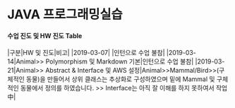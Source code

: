 JAVA 프로그래밍실습
============

#### 수업 진도 및 HW 진도 Table
|구분|HW 및 진도|비고|
|2019-03-07|    |인턴으로 수업 불참|
|2019-03-14|Animal>> Polymorphism 및 Markdown 기본|인턴으로 수업 불참|
|2019-03-21|Animal>> Abstract & Interface 및 AWS 설정|Animal>>Mammal/Bird>>(구체적인 동물)을 만들어서 상위 클래스는 추상화로 구성하였으며 밑에 Mammal 및 구체적인 동물에서 정의를 하였습니다. >> Interface는 아직 잘 이해를 하지 못하여서 작업中|
